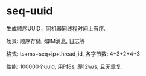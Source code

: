 # seq-uuid

生成顺序UUID，同机器同线程时间上有序.

场景: 顺序存储, 如IM消息, 日志等

格式: ts+ms+seq+ip+thread_id, 各字节数: 4+3+2+4+3

性能: 100000个uuid, 用时8s, 即12w/s, 且无重复.
